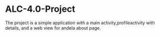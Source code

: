 # ALC-4.0-Project
The project is a simple application with a main activity,profileactivity with details, and a web view for andela about page.
